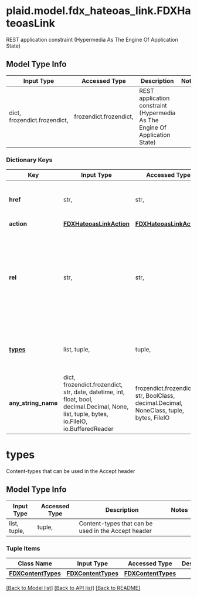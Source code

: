 # plaid.model.fdx_hateoas_link.FDXHateoasLink

REST application constraint (Hypermedia As The Engine Of Application State)

## Model Type Info
Input Type | Accessed Type | Description | Notes
------------ | ------------- | ------------- | -------------
dict, frozendict.frozendict,  | frozendict.frozendict,  | REST application constraint (Hypermedia As The Engine Of Application State) | 

### Dictionary Keys
Key | Input Type | Accessed Type | Description | Notes
------------ | ------------- | ------------- | ------------- | -------------
**href** | str,  | str,  | URL to invoke the action on the resource | 
**action** | [**FDXHateoasLinkAction**](FDXHateoasLinkAction.md) | [**FDXHateoasLinkAction**](FDXHateoasLinkAction.md) |  | [optional] 
**rel** | str,  | str,  | Relation of this link to its containing entity, as defined by and with many example relation values at [IETF RFC5988](https://datatracker.ietf.org/doc/html/rfc5988) | [optional] 
**[types](#types)** | list, tuple,  | tuple,  | Content-types that can be used in the Accept header | [optional] 
**any_string_name** | dict, frozendict.frozendict, str, date, datetime, int, float, bool, decimal.Decimal, None, list, tuple, bytes, io.FileIO, io.BufferedReader | frozendict.frozendict, str, BoolClass, decimal.Decimal, NoneClass, tuple, bytes, FileIO | any string name can be used but the value must be the correct type | [optional]

# types

Content-types that can be used in the Accept header

## Model Type Info
Input Type | Accessed Type | Description | Notes
------------ | ------------- | ------------- | -------------
list, tuple,  | tuple,  | Content-types that can be used in the Accept header | 

### Tuple Items
Class Name | Input Type | Accessed Type | Description | Notes
------------- | ------------- | ------------- | ------------- | -------------
[**FDXContentTypes**](FDXContentTypes.md) | [**FDXContentTypes**](FDXContentTypes.md) | [**FDXContentTypes**](FDXContentTypes.md) |  | 

[[Back to Model list]](../../README.md#documentation-for-models) [[Back to API list]](../../README.md#documentation-for-api-endpoints) [[Back to README]](../../README.md)

